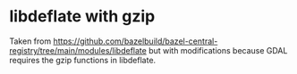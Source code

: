 # libdeflate with gzip

Taken from https://github.com/bazelbuild/bazel-central-registry/tree/main/modules/libdeflate but with modifications because GDAL requires the gzip functions in libdeflate.
